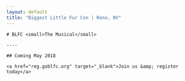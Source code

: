```yaml
---
layout: default
title: "Biggest Little Fur Con | Reno, NV"
---
```


<div id="home-stage" class="big-chunk">

	# BLFC <small>The Musical</small>

	----

	## Coming May 2018

	<a href="reg.goblfc.org" target="_blank">Join us &amp; register today</a>

</div>